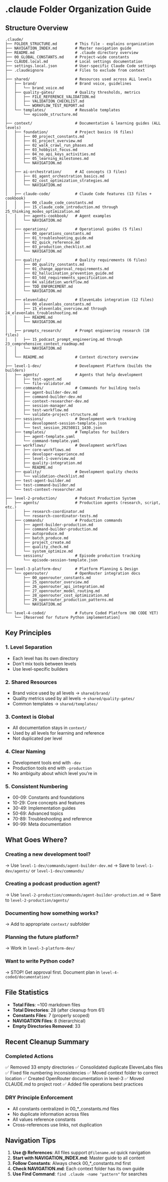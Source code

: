 # .claude Folder Organization Guide

## Structure Overview

```
.claude/
├── FOLDER_STRUCTURE.md        # This file - explains organization
├── NAVIGATION_INDEX.md        # Master navigation guide
├── README.md                  # .claude directory overview
├── 00_GLOBAL_CONSTANTS.md     # Project-wide constants
├── CLAUDE.local.md            # Local settings documentation
├── settings.local.json        # User-specific Claude Code settings
├── .claudeignore              # Files to exclude from context
│
├── shared/                    # Resources used across ALL levels
│   ├── brand/                 # Brand voice, guidelines
│   │   └── brand_voice.md    
│   ├── quality-gates/         # Quality thresholds, metrics
│   │   ├── FILE_REFERENCE_VALIDATION.md
│   │   ├── VALIDATION_CHECKLIST.md
│   │   └── WORKFLOW_TEST_REPORT.md
│   └── templates/             # Reusable templates
│       └── episode_structure.md
│
├── context/                   # Documentation & learning guides (ALL levels)
│   ├── foundation/            # Project basics (6 files)
│   │   ├── 00_project_constants.md
│   │   ├── 01_project_overview.md
│   │   ├── 02_walk_crawl_run_phases.md
│   │   ├── 03_hobbyist_focus.md
│   │   ├── 04_no_api_keys_activities.md
│   │   ├── 05_learning_milestones.md
│   │   └── NAVIGATION.md
│   │
│   ├── ai-orchestration/      # AI concepts (3 files)
│   │   ├── 01_agent_orchestration_basics.md
│   │   ├── 02_cost_optimization_strategies.md
│   │   └── NAVIGATION.md
│   │
│   ├── claude-code/           # Claude Code features (13 files + cookbook)
│   │   ├── 00_claude_code_constants.md
│   │   ├── 15_claude_code_introduction.md through 25_thinking_modes_optimization.md
│   │   ├── agents-cookbook/   # Agent examples
│   │   └── NAVIGATION.md
│   │
│   ├── operations/            # Operational guides (5 files)
│   │   ├── 00_operations_constants.md
│   │   ├── 01_troubleshooting_guide.md
│   │   ├── 02_quick_reference.md
│   │   ├── 03_production_checklist.md
│   │   └── NAVIGATION.md
│   │
│   ├── quality/               # Quality requirements (6 files)
│   │   ├── 00_quality_constants.md
│   │   ├── 01_change_approval_requirements.md
│   │   ├── 02_hallucination_prevention_guide.md
│   │   ├── 03_tdd_requirements_specification.md
│   │   ├── 04_validation_workflow.md
│   │   ├── TDD_ENFORCEMENT.md
│   │   └── NAVIGATION.md
│   │
│   ├── elevenlabs/            # ElevenLabs integration (12 files)
│   │   ├── 00_elevenlabs_constants.md
│   │   ├── 15_elevenlabs_overview.md through 24_elevenlabs_troubleshooting.md
│   │   ├── README.md
│   │   └── NAVIGATION.md
│   │
│   ├── prompts_research/      # Prompt engineering research (10 files)
│   │   ├── 15_podcast_prompt_engineering.md through 23_comprehensive_context_roadmap.md
│   │   └── NAVIGATION.md
│   │
│   └── README.md              # Context directory overview
│
├── level-1-dev/               # Development Platform (builds the builders)
│   ├── agents/                # Agents that help development
│   │   ├── test-agent.md
│   │   └── file-validator.md
│   ├── commands/              # Commands for building tools
│   │   ├── agent-builder-dev.md
│   │   ├── command-builder-dev.md
│   │   ├── context-researcher-dev.md
│   │   ├── session-manager.md
│   │   ├── test-workflow.md
│   │   └── validate-project-structure.md
│   ├── sessions/              # Development work tracking
│   │   ├── development-session-template.json
│   │   └── test_session_20250811_1430.json
│   ├── templates/             # Templates for builders
│   │   ├── agent-template.yaml
│   │   └── command-template.yaml
│   ├── workflows/             # Development workflows
│   │   ├── core-workflows.md
│   │   ├── developer-experience.md
│   │   ├── level-1-overview.md
│   │   ├── quality-integration.md
│   │   └── README.md
│   ├── quality/               # Development quality checks
│   │   └── validation-checklist.md
│   ├── test-agent-builder.md
│   ├── test-command-builder.md
│   └── test-context-researcher.md
│
├── level-2-production/        # Podcast Production System
│   ├── agents/                # Production agents (research, script, etc.)
│   │   ├── research-coordinator.md
│   │   └── research-coordinator-tests.md
│   ├── commands/              # Production commands
│   │   ├── agent-builder-production.md
│   │   ├── command-builder-production.md
│   │   ├── autoproduce.md
│   │   ├── batch_produce.md
│   │   ├── project_create.md
│   │   ├── quality_check.md
│   │   └── system_optimize.md
│   └── sessions/              # Episode production tracking
│       └── episode-session-template.json
│
├── level-3-platform-dev/      # Platform Planning & Design
│   └── openrouter/            # OpenRouter integration docs
│       ├── 00_openrouter_constants.md
│       ├── 25_openrouter_overview.md
│       ├── 26_openrouter_api_integration.md
│       ├── 27_openrouter_model_routing.md
│       ├── 28_openrouter_cost_optimization.md
│       ├── 29_openrouter_production_patterns.md
│       └── NAVIGATION.md
│
└── level-4-coded/             # Future Coded Platform (NO CODE YET)
    └── [Reserved for future Python implementation]
```

## Key Principles

### 1. Level Separation
- Each level has its own directory
- Don't mix tools between levels
- Use level-specific builders

### 2. Shared Resources
- Brand voice used by all levels → `shared/brand/`
- Quality metrics used by all levels → `shared/quality-gates/`
- Common templates → `shared/templates/`

### 3. Context is Global
- All documentation stays in `context/`
- Used by all levels for learning and reference
- Not duplicated per level

### 4. Clear Naming
- Development tools end with `-dev`
- Production tools end with `-production`
- No ambiguity about which level you're in

### 5. Consistent Numbering
- 00-09: Constants and foundations
- 10-29: Core concepts and features
- 30-49: Implementation guides
- 50-69: Advanced topics
- 70-89: Troubleshooting and reference
- 90-99: Meta documentation

## What Goes Where?

### Creating a new development tool?
→ Use `level-1-dev/commands/agent-builder-dev.md`
→ Save to `level-1-dev/agents/` or `level-1-dev/commands/`

### Creating a podcast production agent?
→ Use `level-2-production/commands/agent-builder-production.md`
→ Save to `level-2-production/agents/`

### Documenting how something works?
→ Add to appropriate `context/` subfolder

### Planning the future platform?
→ Work in `level-3-platform-dev/`

### Want to write Python code?
→ STOP! Get approval first. Document plan in `level-4-coded/documentation/`

## File Statistics

- **Total Files**: ~100 markdown files
- **Total Directories**: 28 (after cleanup from 61)
- **Constants Files**: 7 (properly scoped)
- **NAVIGATION Files**: 8 (hierarchical)
- **Empty Directories Removed**: 33

## Recent Cleanup Summary

### Completed Actions
✅ Removed 33 empty directories
✅ Consolidated duplicate ElevenLabs files
✅ Fixed file numbering inconsistencies
✅ Moved context folder to correct location
✅ Created OpenRouter documentation in level-3
✅ Moved CLAUDE.md to project root
✅ Added file operations best practices

### DRY Principle Enforcement
- All constants centralized in 00_*_constants.md files
- No duplicate information across files
- All values reference constants
- Cross-references use links, not duplication

## Navigation Tips

1. **Use @ References**: All files support `@filename.md` quick navigation
2. **Start with NAVIGATION_INDEX.md**: Master guide to all content
3. **Follow Constants**: Always check 00_*_constants.md first
4. **Check NAVIGATION.md**: Each context folder has its own guide
5. **Use Find Command**: `find .claude -name "pattern"` for searches